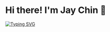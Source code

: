 <h1>Hi there! I'm Jay Chin 👋</h1>

[![Typing SVG](https://readme-typing-svg.demolab.com?font=Verdana&weight=500&duration=2500&pause=1000&color=8AEDF7&vCenter=true&repeat=false&width=440&height=45&lines=Web+designer+%26+developer)](https://git.io/typing-svg)
